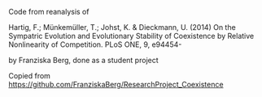 Code from reanalysis of 

Hartig, F.; Münkemüller, T.; Johst, K. & Dieckmann, U. (2014) On the Sympatric Evolution and Evolutionary Stability of Coexistence by Relative Nonlinearity of Competition. PLoS ONE, 9, e94454- 

by Franziska Berg, done as a student project

Copied from https://github.com/FranziskaBerg/ResearchProject_Coexistence
